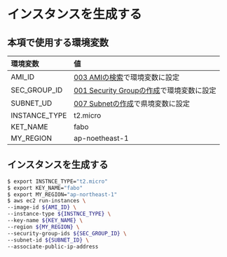 # インスタンスを生成する

## 本項で使用する環境変数

|環境変数|値|
|:--|:--|
|AMI_ID|[003 AMIの検索](ec2/003_search_ami.md)で環境変数に設定|
|SEC_GROUP_ID|[001 Security Groupの作成](ec2/001_create_security.md)で環境変数に設定|
|SUBNET_UD|	[007 Subnetの作成](vpc/007_create_subnet.md)で県境変数に設定|
|INSTANCE_TYPE|t2.micro|
|KET_NAME|fabo|
|MY_REGION|ap-noetheast-1|

## インスタンスを生成する

```bash
$ export INSTNCE_TYPE="t2.micro"
$ export KEY_NAME="fabo"
$ export MY_REGION="ap-northeast-1"
$ aws ec2 run-instances \
--image-id ${AMI_ID} \
--instance-type ${INSTNCE_TYPE} \
--key-name ${KEY_NAME} \
--region ${MY_REGION} \
--security-group-ids ${SEC_GROUP_ID} \
--subnet-id ${SUBNET_ID} \
--associate-public-ip-address 
```



